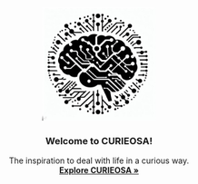 <p align="center">
  <a href="https://healthbytes.github.io/">
    <img src="/assets/images/IMG_2013.jpeg" alt="JuMiverse logo" width="200" height="200">
  </a>
</p>

<h3 align="center">Welcome to CURIEOSA!</h3>

<p align="center">
  The inspiration to deal with life in a curious way.
  <br>
  <a href="https://curieosa.github.io/"><strong>Explore CURIEOSA »</strong></a>
  <br>
</p>
